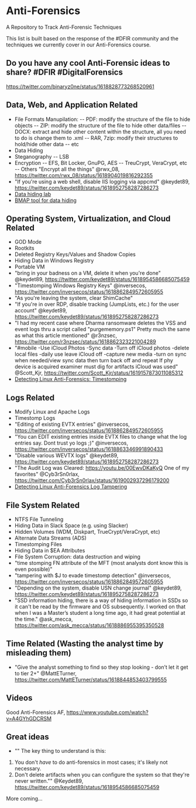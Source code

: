 # Anti-Forensics
A Repository to Track Anti-Forensic Techniques

This list is built based on the response of the #DFIR community and the techniques we currently cover in our Anti-Forensics course.

## Do you have any cool Anti-Forensic ideas to share? #DFIR #DigitalForensics
https://twitter.com/binaryz0ne/status/1618828773268520961

## Data, Web, and Application Related
- File Formats Manupilation: 
-- PDF: modify the structure of the file to hide objects
-- ZIP: modify the structure of the file to hide other data/files
-- DOCX: extract and hide other content within the structure, all you need to do is change them to .xml
-- RAR, 7zip: modify their structures to hold/hide other data
-- etc
- Data Hiding
- Steganography
-- LSB
- Encryption
-- EFS, Bit Locker, GnuPG, AES
-- TreuCrypt, VeraCrypt, etc
-- Others
"Encrypt all the things"
@rwx_08, https://twitter.com/rwx_08/status/1618904019816292355
- "If you're using a web shell, disable IIS logging via appcmd"
@keydet89, https://twitter.com/keydet89/status/1618952758287286273
- [Data hiding lab](https://articles.forensicfocus.com/2013/08/22/detecting-forged-altered-images/)
- [BMAP tool for data hiding](https://www.computersecuritystudent.com/FORENSICS/HIDING/lesson1/index.html)

## Operating System, Virtualization, and Cloud Related
- GOD Mode
- Rootkits
- Deleted Registry Keys/Values and Shadow Copies
- Hiding Data in Windows Registry
- Portable VM
- "bring in your badness on a VM, delete it when you're done"
@keydet89, https://twitter.com/keydet89/status/1618954586685075459
- "Timestomping Windows Registry Keys"
@inversecos, https://twitter.com/inversecos/status/1618862849572605955
- "As you're leaving the system, clear ShimCache"
- "If you're in over RDP, disable tracking (JumpLists, etc.) for the user account"
@keydet89, https://twitter.com/keydet89/status/1618952758287286273
- "I had my recent case where Dharma ransomware deletes the VSS and event logs thru a script called "purgememory.ps1" Pretty much the same as what this article mentioned"
@r3nzsec, https://twitter.com/r3nzsec/status/1618862323221004289
- "#mobile
-Use iCloud Photos
-Sync data
-Turn off iCloud photos
-delete local files
-daily use leave iCloud off
-capture new media
-turn on sync when needed/view sync data then turn back off and repeat
If phy device is acquired examiner must dig for artifacts iCloud was used"
@Scott_Kjr, https://twitter.com/Scott_Kjr/status/1619157873011085312
- [Detecting Linux Anti-Forensics: Timestomping](https://www.inversecos.com/2022/08/detecting-linux-anti-forensics.html?m=1)

## Logs Related
- Modify Linux and Apache Logs
- Timestomp Logs
- "Editing of existing EVTX entries"
@inversecos, https://twitter.com/inversecos/status/1618862849572605955
- "You can EDIT existing entries inside EVTX files to change what the log entries say. Dont trust yo logs ;)"
@inversecos, https://twitter.com/inversecos/status/1618863346991890433
- "Disable various WEVTX logs"
@keydet89, https://twitter.com/keydet89/status/1618952758287286273
- "The Audit Log was Cleared: https://youtu.be/00EwvDKaKyQ One of my favorites"
@Cyb3rSn0rlax, https://twitter.com/Cyb3rSn0rlax/status/1619002937296179200
- [Detecting Linux Anti-Forensics Log Tampering](https://www.inversecos.com/2022/06/detecting-linux-anti-forensics-log.html)

## File System Related
- NTFS File Tunneling
- Hiding Data in Slack Space (e.g. using Slacker)
- Hidden Volumes (WDM, Diskpart, TrueCrypt/VeraCrypt, etc)
- Alternate Data Streams (ADS)
- Timestomping Files
- Hiding Data in $EA Attributes
- File System Corruption: data destruction and wiping
- "time stomping FN attribute of the MFT (most analysts dont know this is even possible)"
- "tampering with $J to evade timestomp detection"
@inversecos, https://twitter.com/inversecos/status/1618862849572605955
- "Depending on the system, disable USN change journal"
@keydet89, https://twitter.com/keydet89/status/1618952758287286273
- "SSD information hiding, there is a way of hiding information in SSDs so it can't be read by the firmware and OS subsequently. I worked on that when I was a Master’s student a long time ago, it had great potential at the time."
@ask_mecca, https://twitter.com/ask_mecca/status/1618886955395350528

## Time Related (Wasting the analyst time by misleading them)
- "Give the analyst something to find so they stop looking - don’t let it get to tier  2+"
@MattETurner, https://twitter.com/MattETurner/status/1618844853403799555

## Videos
Good Anti-Forensics AF, https://www.youtube.com/watch?v=A4GYhGDCRSM

## Great ideas
- "" The key thing to understand is this:
1. You don't *have* to do anti-forensics in most cases; it's likely not necessary.
2. Don't delete artifacts when you can configure the system so that they're never written.""
@Keydet89, https://twitter.com/keydet89/status/1618954586685075459


More coming...
